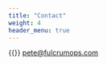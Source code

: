 ```yaml
---
title: "Contact"
weight: 4
header_menu: true
---
```


{{<icon class="fa fa-envelope">}}&nbsp;[pete@fulcrumops.com](mailto:pete@fulcrumops.com)

